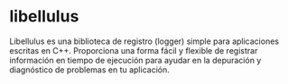 # libellulus
Libellulus es una biblioteca de registro (logger) simple para aplicaciones escritas en C++. Proporciona una forma fácil y flexible de registrar información en tiempo de ejecución para ayudar en la depuración y diagnóstico de problemas en tu aplicación.
